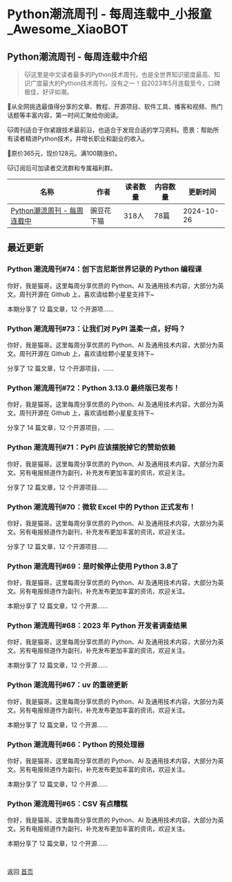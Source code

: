 # Python潮流周刊 - 每周连载中_小报童_Awesome_XiaoBOT

## Python潮流周刊 - 每周连载中介绍
> 🐱这里是中文读者最多的Python技术周刊，也是全世界知识密度最高、知识广度最大的Python技术周刊，没有之一！自2023年5月连载至今，口碑极佳，好评如潮。    
    
🐼从全网挑选最值得分享的文章、教程、开源项目、软件工具、播客和视频、热门话题等丰富内容，第一时间汇聚给你阅读。    
    
🐱周刊适合于你紧跟技术最前沿，也适合于发现合适的学习资料。愿景：帮助所有读者精进Python技术，并增长职业和副业的收入。    
    
🐼原价365元，现价128元。满100期涨价。    
    
🐱订阅后可加读者交流群和专属福利群。  
  


|名称|作者|读者数量|内容数量|更新时间|
|---|---|---|---|---|
|[Python潮流周刊 - 每周连载中](https://xiaobot.net/p/python_weekly?refer=0b133df9-27dc-423b-8101-639049001c13)|豌豆花下猫|318人|78篇|2024-10-26|

## 最近更新
### Python 潮流周刊#74：创下吉尼斯世界记录的 Python 编程课

你好，我是猫哥。这里每周分享优质的 Python、AI 及通用技术内容，大部分为英文。周刊开源在 Github 上，喜欢请给颗小星星支持下~

本期分享了 12 篇文章，12 个开源项......

### Python 潮流周刊#73：让我们对 PyPI 温柔一点，好吗？

你好，我是猫哥。这里每周分享优质的 Python、AI 及通用技术内容，大部分为英文。周刊开源在 Github 上，喜欢请给颗小星星支持下~

分享了 12 篇文章，12 个开源项目，......

### Python 潮流周刊#72：Python 3.13.0 最终版已发布！

你好，我是猫哥。这里每周分享优质的 Python、AI 及通用技术内容，大部分为英文。周刊开源在 Github 上，喜欢请给颗小星星支持下~

分享了 14 篇文章，12 个开源项目，......

### Python 潮流周刊#71：PyPI 应该摆脱掉它的赞助依赖

你好，我是猫哥。这里每周分享优质的 Python、AI 及通用技术内容，大部分为英文。另有电报频道作为副刊，补充发布更加丰富的资讯，欢迎关注。

分享了 12 篇文章，12 个开源项目......

### Python 潮流周刊#70：微软 Excel 中的 Python 正式发布！

你好，我是猫哥。这里每周分享优质的 Python、AI 及通用技术内容，大部分为英文。另有电报频道作为副刊，补充发布更加丰富的资讯，欢迎关注。

分享了 12 篇文章，12 个开源项目......

### Python 潮流周刊#69：是时候停止使用 Python 3.8了

你好，我是猫哥。这里每周分享优质的 Python、AI 及通用技术内容，大部分为英文。另有电报频道作为副刊，补充发布更加丰富的资讯，欢迎关注。

本期分享了 12 篇文章，12 个开源......

### Python 潮流周刊#68：2023 年 Python 开发者调查结果

你好，我是猫哥。这里每周分享优质的 Python、AI 及通用技术内容，大部分为英文。另有电报频道作为副刊，补充发布更加丰富的资讯，欢迎关注。

本期分享了 12 篇文章，12 个开源......

### Python 潮流周刊#67：uv 的重磅更新

你好，我是猫哥。这里每周分享优质的 Python、AI 及通用技术内容，大部分为英文。另有电报频道作为副刊，补充发布更加丰富的资讯，欢迎关注。

本期分享了 12 篇文章，12 个开源......

### Python 潮流周刊#66：Python 的预处理器

你好，我是猫哥。这里每周分享优质的 Python、AI 及通用技术内容，大部分为英文。另有电报频道作为副刊，补充发布更加丰富的资讯，欢迎关注。

本期分享了 12 篇文章，12 个开源......

### Python 潮流周刊#65：CSV 有点糟糕

你好，我是猫哥。这里每周分享优质的 Python、AI 及通用技术内容，大部分为英文。另有电报频道作为副刊，补充发布更加丰富的资讯，欢迎关注。

本期分享了 12 篇文章，12 个开源......


<a href="https://github.com/Reno9527/awesome-xiaobot" style="color: white; text-decoration: none;">awesome-xiaobot</a>

返回 [首页](../README.md)
